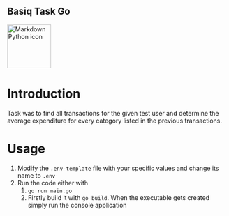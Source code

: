 ## Basiq Task Go
<img src="https://go.dev/blog/go-brand/Go-Logo/PNG/Go-Logo_Blue.png"
     alt="Markdown Python icon"
     height="100px"
/>&nbsp;&nbsp;&nbsp;

# Introduction
Task was to find all transactions for the given test user and determine the average expenditure for every category listed in the previous transactions.

# Usage

1. Modify the `.env-template` file with your specific values and change its name to `.env`
2. Run the code either with
   1. `go run main.go`
   2. Firstly build it with `go build`. When the executable gets created simply run the console application
